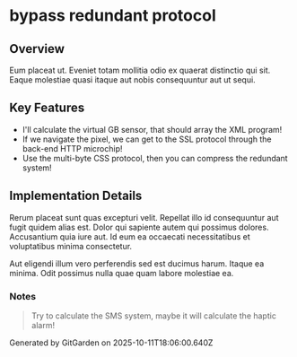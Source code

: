 # bypass redundant protocol

## Overview
Eum placeat ut. Eveniet totam mollitia odio ex quaerat distinctio qui sit. Eaque molestiae quasi itaque aut nobis consequuntur aut ut sequi.

## Key Features
- I'll calculate the virtual GB sensor, that should array the XML program!
- If we navigate the pixel, we can get to the SSL protocol through the back-end HTTP microchip!
- Use the multi-byte CSS protocol, then you can compress the redundant system!

## Implementation Details
Rerum placeat sunt quas excepturi velit. Repellat illo id consequuntur aut fugit quidem alias est. Dolor qui sapiente autem qui possimus dolores. Accusantium quia iure aut. Id eum ea occaecati necessitatibus et voluptatibus minima consectetur.
 Aut eligendi illum vero perferendis sed est ducimus harum. Itaque ea minima. Odit possimus nulla quae quam labore molestiae ea.

### Notes
> Try to calculate the SMS system, maybe it will calculate the haptic alarm!

Generated by GitGarden on 2025-10-11T18:06:00.640Z